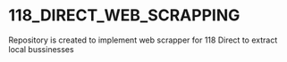 # 118_DIRECT_WEB_SCRAPPING
Repository is created to implement web scrapper for 118 Direct to extract local bussinesses
